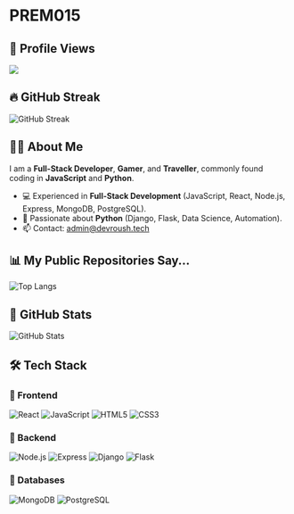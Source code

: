 # PREM015

## 🌟 Profile Views
![](https://komarev.com/ghpvc/?username=PREM015&color=blue)

## 🔥 GitHub Streak
![GitHub Streak](https://github-readme-streak-stats.herokuapp.com/?user=PREM015&theme=radical)

## 👨‍💻 About Me
I am a **Full-Stack Developer**, **Gamer**, and **Traveller**, commonly found coding in **JavaScript** and **Python**.
- 💻 Experienced in **Full-Stack Development** (JavaScript, React, Node.js, Express, MongoDB, PostgreSQL).
- 🐍 Passionate about **Python** (Django, Flask, Data Science, Automation).
- 📫 Contact: [admin@devroush.tech](mailto:admin@devroush.tech)

## 📊 My Public Repositories Say...
![Top Langs](https://github-readme-stats.vercel.app/api/top-langs/?username=PREM015&layout=compact&theme=radical)

## 🚀 GitHub Stats
![GitHub Stats](https://github-readme-stats.vercel.app/api?username=PREM015&show_icons=true&theme=radical)

## 🛠️ Tech Stack
### 🔹 Frontend
![React](https://img.shields.io/badge/-React-blue?style=flat&logo=react)
![JavaScript](https://img.shields.io/badge/-JavaScript-yellow?style=flat&logo=javascript)
![HTML5](https://img.shields.io/badge/-HTML5-orange?style=flat&logo=html5)
![CSS3](https://img.shields.io/badge/-CSS3-blue?style=flat&logo=css3)

### 🔹 Backend
![Node.js](https://img.shields.io/badge/-Node.js-green?style=flat&logo=node.js)
![Express](https://img.shields.io/badge/-Express-gray?style=flat&logo=express)
![Django](https://img.shields.io/badge/-Django-darkgreen?style=flat&logo=django)
![Flask](https://img.shields.io/badge/-Flask-black?style=flat&logo=flask)

### 🔹 Databases
![MongoDB](https://img.shields.io/badge/-MongoDB-green?style=flat&logo=mongodb)
![PostgreSQL](https://img.shields.io/badge/-PostgreSQL-blue?style=flat&logo=postgresql)

